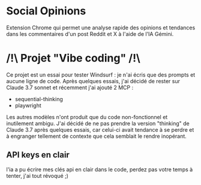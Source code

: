 # Social Opinions
Extension Chrome qui permet une analyse rapide des opinions et tendances dans les commentaires d'un post Reddit et X à l'aide de l'IA Gémini.

# /!\ Projet "Vibe coding" /!\
Ce projet est un essai pour tester Windsurf : je n'ai écris que des prompts et aucune ligne de code.
Après quelques essais, j'ai décidé de rester sur Claude 3.7 sonnet et récemment j'ai ajouté 2 MCP :
- sequential-thinking
- playwright

Les autres modèles n'ont produit que du code non-fonctionnel et inutilement ambigu.
J'ai décidé de ne pas prendre la version "thinking" de Claude 3.7 après quelques essais, 
car celui-ci avait tendance à se perdre et à engranger tellement de contexte que cela semblait le rendre inopérant.

## API keys en clair
l'ia a pu écrire mes clés api en clair dans le code, perdez pas votre temps à tenter, j'ai tout révoqué ;)

